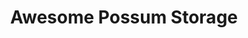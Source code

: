 ---
title: "Awesome Possum Storage"
url: /groveport/awesome-possum-storage/
shop: storage rental
---